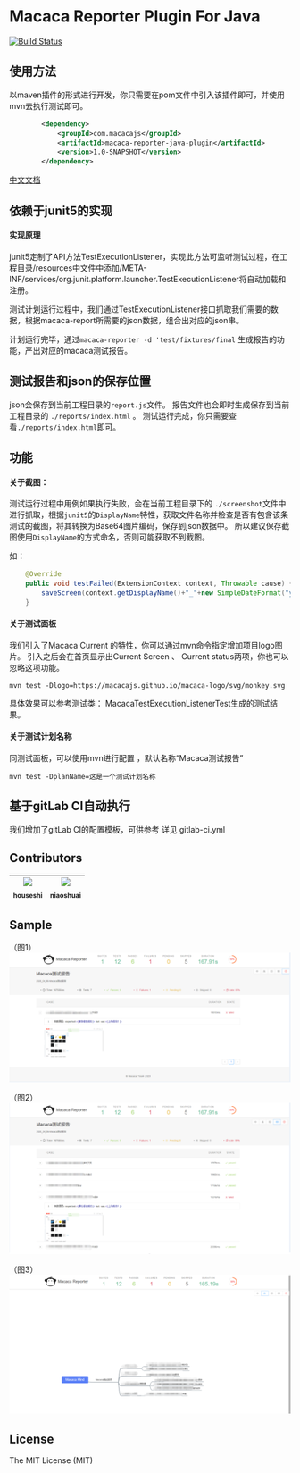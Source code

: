 
# Macaca Reporter Plugin For Java

[![Build Status](https://www.travis-ci.org/niaoshuai/macaca-reporter-java-plugin.svg?branch=master)](https://travis-ci.org/seata/seata)

## 使用方法

  以maven插件的形式进行开发，你只需要在pom文件中引入该插件即可，并使用mvn去执行测试即可。
  
```xml
        <dependency>
            <groupId>com.macacajs</groupId>
            <artifactId>macaca-reporter-java-plugin</artifactId>
            <version>1.0-SNAPSHOT</version>
        </dependency>
```

[中文文档](docs/guide.md)

## 依赖于junit5的实现
 
  #### 实现原理
  junit5定制了API方法TestExecutionListener，实现此方法可监听测试过程，在工程目录/resources中文件中添加/META-INF/services/org.junit.platform.launcher.TestExecutionListener将自动加载和注册。
  
  测试计划运行过程中，我们通过TestExecutionListener接口抓取我们需要的数据，根据macaca-report所需要的json数据，组合出对应的json串。
  
  计划运行完毕，通过`macaca-reporter -d 'test/fixtures/final` 生成报告的功能，产出对应的macaca测试报告。
  

## 测试报告和json的保存位置

  json会保存到当前工程目录的`report.js`文件。
  报告文件也会即时生成保存到当前工程目录的 `./reports/index.html` 。 
  测试运行完成，你只需要查看`./reports/index.html`即可。
  
## 功能

#### 关于截图：

测试运行过程中用例如果执行失败，会在当前工程目录下的 `./screenshot`文件中进行抓取，根据`junit5`的`DisplayName`特性，获取文件名称并检查是否有包含该条测试的截图，将其转换为Base64图片编码，保存到json数据中。
所以建议保存截图使用`DisplayName`的方式命名，否则可能获取不到截图。

如：

```java
    @Override
    public void testFailed(ExtensionContext context, Throwable cause) {
        saveScreen(context.getDisplayName()+"_"+new SimpleDateFormat("yyyy_MM_dd_HH_mm_ss").format(new Date()));
    }
```

#### 关于测试面板

我们引入了Macaca Current 的特性，你可以通过mvn命令指定增加项目logo图片。
引入之后会在首页显示出Current Screen 、 Current status两项，你也可以忽略这项功能。

```
mvn test -Dlogo=https://macacajs.github.io/macaca-logo/svg/monkey.svg
```

具体效果可以参考测试类： MacacaTestExecutionListenerTest生成的测试结果。

#### 关于测试计划名称

同测试面板，可以使用mvn进行配置 ，默认名称“Macaca测试报告”
```
mvn test -DplanName=这是一个测试计划名称
```

## 基于gitLab CI自动执行

我们增加了gitLab CI的配置模板，可供参考 详见 gitlab-ci.yml

## Contributors
|[<img src="https://avatars3.githubusercontent.com/u/50022460?v=4" width="100px;"/><br/><sub><b>houseshi</b></sub>](https://github.com/houseshi)<br/>|[<img src="https://avatars1.githubusercontent.com/u/5117373?v=4" width="100px;"/><br/><sub><b>niaoshuai</b></sub>](https://github.com/niaoshuai)<br/>|
| :---: | :---: | 

<!-- GITCONTRIBUTOR_END -->

## Sample
（图1）
![图1](docs/image/macaca1.png)

（图2）
![图2](docs/image/macaca2.png)

（图3）
![图3](docs/image/macaca3.png)

## License

The MIT License (MIT)
